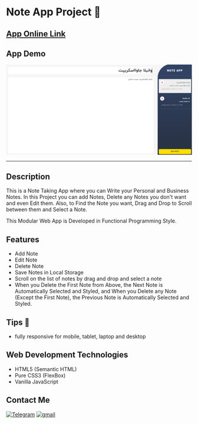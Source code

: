 # Note App Project 📔

## [App Online Link](https://note-functional-app.netlify.app/)

## App Demo

<img src="./assets/images/ScreenshotProject.PNG">

---

## Description

This is a Note Taking App where you can Write your Personal and Business Notes.
In this Project you can add Notes, Delete any Notes you don't want and even Edit them.
Also, to Find the Note you want, Drag and Drop to Scroll between them and Select a Note.

This Modular Web App is Developed in Functional Programming Style.

## Features

- Add Note
- Edit Note
- Delete Note
- Save Notes in Local Storage
- Scroll on the list of notes by drag and drop and select a note
- When you Delete the First Note from Above, the Next Note is Automatically Selected and Styled, and When you Delete any Note (Except the First Note), the Previous Note is Automatically Selected and Styled.

## Tips 📌

- fully responsive for mobile, tablet, laptop and desktop

## Web Development Technologies

- HTML5 (Semantic HTML)
- Pure CSS3 (FlexBox)
- Vanilla JavaScript

## Contact Me

<p>
<a href="https://t.me/Farzin_KHI" target="_blank"><img alt="Telegram" src="https://img.shields.io/badge/Telegram-%230077B5.svg?&style=for-the-badge&logo=telegram&logoColor=white" /></a> <a href="mailto:khosravii.farzin@gmail.com" target="_blank"><img alt="gmail" src="https://img.shields.io/badge/Gmail-%2312100E.svg?&style=for-the-badge&logo=gmail&logoColor=white" /></a>

</p>
